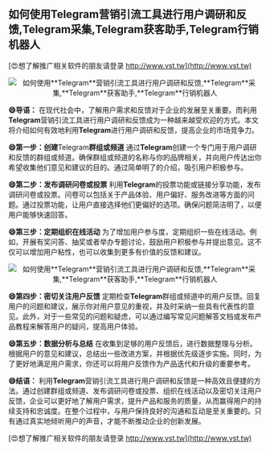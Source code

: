 ## **如何使用**Telegram**营销引流工具进行用户调研和反馈,**Telegram**采集,**Telegram**获客助手,**Telegram**行销机器人**

[😍想了解推广相关软件的朋友请登录 http://www.vst.tw](http://www.vst.tw)

 <center><img src="https://vst.tw/MP4/tuiguang/png/6.png" alt="如何使用**Telegram**营销引流工具进行用户调研和反馈,**Telegram**采集,**Telegram**获客助手,**Telegram**行销机器人"></center>

**😄导语：**
在现代社会中，了解用户需求和反馈对于企业的发展至关重要。而利用**Telegram**营销引流工具进行用户调研和反馈成为一种越来越受欢迎的方式。本文将介绍如何有效地利用**Telegram**进行用户调研和反馈，提高企业的市场竞争力。

**😄第一步：创建**Telegram**群组或频道**
通过**Telegram**创建一个专门用于用户调研和反馈的群组或频道。确保群组或频道的名称与你的品牌相关，并向用户传达出你希望收集他们意见和建议的目的。通过简单明了的介绍，吸引用户积极参与。

**😄第二步：发布调研问卷或投票**
利用**Telegram**的投票功能或链接分享功能，发布调研问卷或投票。问卷可以包括关于产品体验、用户偏好、服务改进等方面的问题。通过投票功能，让用户直接选择他们更偏好的选项。确保问题简洁明了，以便用户能够快速回答。

**😄第三步：定期组织在线活动**
为了增加用户参与度，定期组织一些在线活动。例如，开展有奖问答、抽奖或者举办专题讨论，鼓励用户积极参与并提出意见。这不仅可以增加用户粘性，也可以收集到更多有价值的反馈和建议。

 <center><img src="https://vst.tw/MP4/tuiguang/png/0.png" alt="如何使用**Telegram**营销引流工具进行用户调研和反馈,**Telegram**采集,**Telegram**获客助手,**Telegram**行销机器人"></center>

**😄第四步：密切关注用户反馈**
定期检查**Telegram**群组或频道中的用户反馈。回复用户的问题和建议，展示你对用户意见的重视，并及时采纳一些具有代表性的意见。此外，对于一些常见的问题和疑虑，可以通过编写常见问题解答文档或发布产品教程来解答用户的疑问，提高用户体验。

**😄第五步：数据分析与总结**
在收集到足够的用户反馈后，进行数据整理与分析。根据用户的意见和建议，总结出一些改进方案，并根据优先级逐步实施。同时，为了更好地满足用户需求，你还可以将用户反馈作为产品迭代和升级的重要参考。

**😄结语：**
利用**Telegram**营销引流工具进行用户调研和反馈是一种高效且便捷的方法。通过创建群组或频道、发布调研问卷或投票、组织在线活动以及密切关注用户反馈，企业可以更好地了解用户需求，提升产品和服务的质量，从而赢得用户的持续支持和忠诚度。在整个过程中，与用户保持良好的沟通和互动是至关重要的。只有通过真实地倾听用户的声音，才能不断推动企业的创新发展。

[😍想了解推广相关软件的朋友请登录 http://www.vst.tw](http://www.vst.tw)



